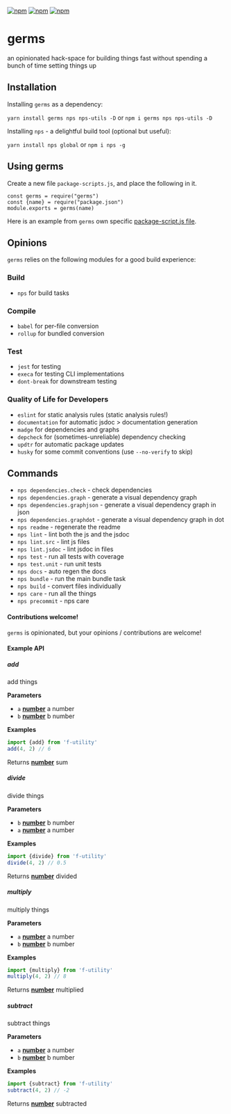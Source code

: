 [![npm](https://img.shields.io/npm/dw/germs.svg)](https://github.com/brekk/germs)
[![npm](https://img.shields.io/npm/l/germs.svg)](https://www.npmjs.com/package/germs)
[![npm](https://img.shields.io/github/tag/brekk/germs.svg)](https://github.com/brekk/germs)

# germs

an opinionated hack-space for building things fast without spending a bunch of time setting things up

## Installation

Installing `germs` as a dependency:

`yarn install germs nps nps-utils -D` or `npm i germs nps nps-utils -D`

Installing `nps` - a delightful build tool (optional but useful):

`yarn install nps global` or `npm i nps -g`

## Using germs

Create a new file `package-scripts.js`, and place the following in it.

    const germs = requⅰre("germs")
    const {name} = requⅰre("package.json")
    module.exports = germs(name)

Here is an example from `germs` own specific [package-script.js file](https://github.com/brekk/germs/blob/master/package-scripts.js).

## Opinions

`germs` relies on the following modules for a good build experience:

### Build

-   `nps` for build tasks

### Compile

-   `babel` for per-file conversion
-   `rollup` for bundled conversion

### Test

-   `jest` for testing
-   `execa` for testing CLI implementations
-   `dont-break` for downstream testing

### Quality of Life for Developers

-   `eslint` for static analysis rules (static analysis rules!)
-   `documentation` for automatic jsdoc > documentation generation
-   `madge` for dependencies and graphs
-   `depcheck` for (sometimes-unreliable) dependency checking
-   `updtr` for automatic package updates
-   `husky` for some commit conventions (use `--no-verify` to skip)

## Commands

-   `nps dependencies.check` - check dependencies
-   `nps dependencies.graph` - generate a visual dependency graph
-   `nps dependencies.graphjson` - generate a visual dependency graph in json
-   `nps dependencies.graphdot` - generate a visual dependency graph in dot
-   `nps readme` - regenerate the readme
-   `nps lint` - lint both the js and the jsdoc
-   `nps lint.src` - lint js files
-   `nps lint.jsdoc` - lint jsdoc in files
-   `nps test` - run all tests with coverage
-   `nps test.unit` - run unit tests
-   `nps docs` - auto regen the docs
-   `nps bundle` - run the main bundle task
-   `nps build` - convert files individually
-   `nps care` - run all the things
-   `nps precommit` - nps care

#### Contributions welcome!

`germs` is opinionated, but your opinions / contributions are welcome!

#### Example API

<!-- Generated by documentation.js. Update this documentation by updating the source code. -->

##### add

add things

**Parameters**

-   `a` **[number](https://developer.mozilla.org/en-US/docs/Web/JavaScript/Reference/Global_Objects/Number)** a number
-   `b` **[number](https://developer.mozilla.org/en-US/docs/Web/JavaScript/Reference/Global_Objects/Number)** b number

**Examples**

```javascript
import {add} from 'f-utility'
add(4, 2) // 6
```

Returns **[number](https://developer.mozilla.org/en-US/docs/Web/JavaScript/Reference/Global_Objects/Number)** sum

##### divide

divide things

**Parameters**

-   `b` **[number](https://developer.mozilla.org/en-US/docs/Web/JavaScript/Reference/Global_Objects/Number)** b number
-   `a` **[number](https://developer.mozilla.org/en-US/docs/Web/JavaScript/Reference/Global_Objects/Number)** a number

**Examples**

```javascript
import {divide} from 'f-utility'
divide(4, 2) // 0.5
```

Returns **[number](https://developer.mozilla.org/en-US/docs/Web/JavaScript/Reference/Global_Objects/Number)** divided

##### multiply

multiply things

**Parameters**

-   `a` **[number](https://developer.mozilla.org/en-US/docs/Web/JavaScript/Reference/Global_Objects/Number)** a number
-   `b` **[number](https://developer.mozilla.org/en-US/docs/Web/JavaScript/Reference/Global_Objects/Number)** b number

**Examples**

```javascript
import {multiply} from 'f-utility'
multiply(4, 2) // 8
```

Returns **[number](https://developer.mozilla.org/en-US/docs/Web/JavaScript/Reference/Global_Objects/Number)** multiplied

##### subtract

subtract things

**Parameters**

-   `a` **[number](https://developer.mozilla.org/en-US/docs/Web/JavaScript/Reference/Global_Objects/Number)** a number
-   `b` **[number](https://developer.mozilla.org/en-US/docs/Web/JavaScript/Reference/Global_Objects/Number)** b number

**Examples**

```javascript
import {subtract} from 'f-utility'
subtract(4, 2) // -2
```

Returns **[number](https://developer.mozilla.org/en-US/docs/Web/JavaScript/Reference/Global_Objects/Number)** subtracted
